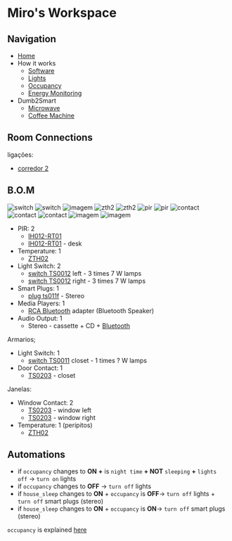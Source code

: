 # Miro's Workspace

## Navigation

- [Home](./readme.md)
- How it works
  - [Software](./how/software.md)
  - [Lights](./how/lights.md)
  - [Occupancy](./how/occupancy.md)
  - [Energy Monitoring](./how/energy.md)
- Dumb2Smart
  - [Microwave](./dumb2smart/microwave.md)
  - [Coffee Machine](./dumb2smart/coffee_machine.md)

## Room Connections

ligações:
- [corredor 2](./corredores.md)

## B.O.M

![switch](https://www.zigbee2mqtt.io/images/devices/TS0012_switch_module.jpg) 
![switch](https://www.zigbee2mqtt.io/images/devices/TS0011_switch_module.jpg)
![imagem](https://www.zigbee2mqtt.io/images/devices/TS011F_plug_1.jpg)
![zth2](https://www.zigbee2mqtt.io/images/devices/ZTH02.jpg)
![zth2](https://www.zigbee2mqtt.io/images/devices/ZTH02.jpg)
![pir](https://www.zigbee2mqtt.io/images/devices/IH012-RT01.jpg)
![pir](https://www.zigbee2mqtt.io/images/devices/IH012-RT01.jpg)
![contact](https://www.zigbee2mqtt.io/images/devices/TS0203.jpg)
![contact](https://www.zigbee2mqtt.io/images/devices/TS0203.jpg)
![contact](https://www.zigbee2mqtt.io/images/devices/TS0203.jpg)
![imagem](https://github.com/JarbasAl/smarthouse/assets/33701864/4ebf45d8-7796-483e-b2e2-dd9f6884be86)
![imagem](https://github.com/JarbasAl/smarthouse/assets/33701864/07008376-0826-4853-b796-032038cb12b6)

- PIR: 2
  - [IH012-RT01](https://www.zigbee2mqtt.io/devices/IH012-RT01.html#tuya-ih012-rt01)
  - [IH012-RT01](https://www.zigbee2mqtt.io/devices/IH012-RT01.html#tuya-ih012-rt01) - desk
- Temperature: 1
  - [ZTH02](https://www.zigbee2mqtt.io/devices/ZTH02.html#tuya-zth02)
- Light Switch: 2
  - [switch TS0012](https://www.zigbee2mqtt.io/devices/TS0012_switch_module.html#tuya-ts0012_switch_module) left - 3 times 7 W lamps
  - [switch TS0012](https://www.zigbee2mqtt.io/devices/TS0012_switch_module.html#tuya-ts0012_switch_module) right - 3 times 7 W lamps
- Smart Plugs: 1
  - [plug ts011f](https://www.zigbee2mqtt.io/devices/TS011F_plug_1.html#tuya-ts011f_plug_1) - Stereo
- Media Players: 1
  - [RCA Bluetooth](https://pt.aliexpress.com/item/1005004256431511.html?) adapter  (Bluetooth Speaker)
- Audio Output: 1
  - Stereo - cassette + CD + [Bluetooth](https://pt.aliexpress.com/item/1005004256431511.html?)
    
Armarios;
- Light Switch: 1
  - [switch TS0011](https://www.zigbee2mqtt.io/devices/TS0012_switch_module.html#tuya-ts0011_switch_module) closet - 1 times ? W lamps
- Door Contact: 1
  - [TS0203](https://www.zigbee2mqtt.io/devices/TS0203.html#tuya-ts0203) - closet

Janelas:
- Window Contact: 2
  - [TS0203](https://www.zigbee2mqtt.io/devices/TS0203.html#tuya-ts0203) - window left
  - [TS0203](https://www.zigbee2mqtt.io/devices/TS0203.html#tuya-ts0203) - window right
- Temperature: 1  (peripitos)
  - [ZTH02](https://www.zigbee2mqtt.io/devices/ZTH02.html#tuya-zth02)

## Automations

- if `occupancy` changes to **ON** **+** is `night time` **+ NOT** `sleeping` **+** `lights off` -> `turn on` lights
- if `occupancy` changes to **OFF** -> `turn off` lights
- if `house_sleep` changes to **ON** + `occupancy` is **OFF**-> `turn off` lights + `turn off` smart plugs (stereo)
- if `house_sleep` changes to **ON** + `occupancy` is **ON**-> `turn off` smart plugs (stereo)

`occupancy` is explained [here](./how/occupancy.md)
